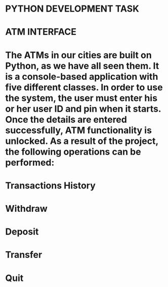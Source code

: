 # PYTHON DEVELOPMENT TASK
# ATM INTERFACE

# The ATMs in our cities are built on Python, as we have all seen them. It is a console-based application with five different classes. In order to use the system, the user must enter his or her user ID and pin when it starts. Once the details are entered successfully, ATM functionality is unlocked. As a result of the project, the following operations can be performed:

# Transactions History
# Withdraw
# Deposit
# Transfer
# Quit

